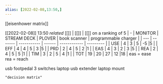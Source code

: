 ```yaml
---
alias: [2022-02-08,13:50,]
---
```

 [[eisenhower matrix]]
 
[[2022-02-08]] 13:50 _related_ [[]] | [[]] | [[]]
on a ranking of 5
| -   | MONITOR | STREAM DECK | PLOVER | book scanner | programmable charger |
| --- | ------- | ----------- | ------ | ------------ |      ---------       |
| USE | 4       | 3           | 5      | -5           |5                     |
| EFF | 4       | 4           | 5      | 3            |5                     |
| PRD | 2       | 4           | 5      | 2            |1                     |
| EAS | 4       | 3           | 2      | 3            |5                     |
| REA | 2       | 4           | 5      | 5            |1                     |
| TIM | 3       | 2           | 5      | 4            |1                     |
| TOT | 19      | 20          | 27     | 12           |18                    |
eas = ease
rea = reach

usb footpedal 3 switches
laptop usb extender
laptop mount
```query
"decision matrix"
```